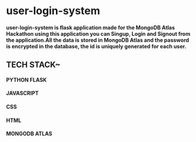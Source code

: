 # user-login-system
#### user-login-system is flask application made for the MongoDB Atlas Hackathon using this application you can Singup, Login and Signout from the application.All the data is stored in MongoDB Atlas and the password is encrypted in the database, the id is uniquely generated for each user.



## TECH STACK~
#### PYTHON FLASK
#### JAVASCRIPT
#### CSS
#### HTML
#### MONGODB ATLAS
